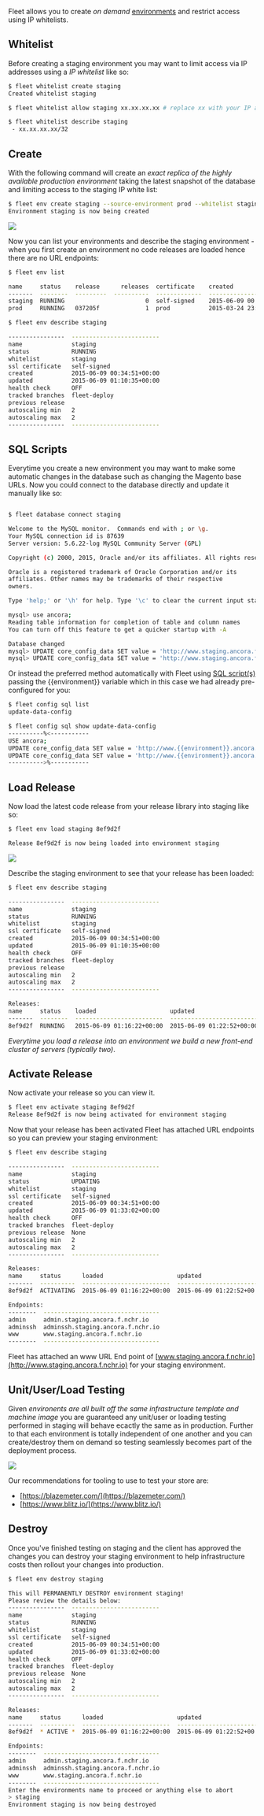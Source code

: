 Fleet allows you to create *on demand* [environments](/how-to/manage-environments/) and restrict access using IP whitelists.

## Whitelist

Before creating a staging environment you may want to limit access via IP addresses using a *IP whitelist* like so:

```bash
$ fleet whitelist create staging
Created whitelist staging

$ fleet whitelist allow staging xx.xx.xx.xx # replace xx with your IP address

$ fleet whitelist describe staging
 - xx.xx.xx.xx/32
```

## Create

With the following command will create an *exact replica of the highly available production environment* taking the latest snapshot of the database and limiting access to the staging IP white list:

```bash
$ fleet env create staging --source-environment prod --whitelist staging
Environment staging is now being created
```

![](/tutorial/fleet-new-env.png)

Now you can list your environments and describe the staging environment - when you first create an environment no code releases are loaded  hence there are no URL endpoints:

```bash
$ fleet env list

name     status    release      releases  certificate    created                    updated
-------  --------  ---------  ----------  -------------  -------------------------  -------------------------
staging  RUNNING                       0  self-signed    2015-06-09 00:34:51+00:00  2015-06-09 00:35:27+00:00
prod     RUNNING   037205f             1  prod           2015-03-24 23:06:21+00:00  2015-06-03 05:35:30+00:00

$ fleet env describe staging

----------------  -------------------------
name              staging
status            RUNNING
whitelist         staging
ssl certificate   self-signed
created           2015-06-09 00:34:51+00:00
updated           2015-06-09 01:10:35+00:00
health check      OFF
tracked branches  fleet-deploy
previous release
autoscaling min   2
autoscaling max   2
----------------  -------------------------

```

## SQL Scripts

Everytime you create a new environment you may want to make some automatic changes in the database such as changing the Magento base URLs. Now you could connect to the database directly and update it manually like so:
```bash

$ fleet database connect staging

Welcome to the MySQL monitor.  Commands end with ; or \g.
Your MySQL connection id is 87639
Server version: 5.6.22-log MySQL Community Server (GPL)

Copyright (c) 2000, 2015, Oracle and/or its affiliates. All rights reserved.

Oracle is a registered trademark of Oracle Corporation and/or its
affiliates. Other names may be trademarks of their respective
owners.

Type 'help;' or '\h' for help. Type '\c' to clear the current input statement.

mysql> use ancora;
Reading table information for completion of table and column names
You can turn off this feature to get a quicker startup with -A

Database changed
mysql> UPDATE core_config_data SET value = 'http://www.staging.ancora.f.nchr.io/' WHERE config_id = 10;
mysql> UPDATE core_config_data SET value = 'http://www.staging.ancora.f.nchr.io/' WHERE config_id = 11;

```

Or instead the preferred method automatically with Fleet using [SQL script(s)](/how-to/manage-sql-scripts/) passing the {{environment}} variable which in this case we had already pre-configured for you:

```bash
$ fleet config sql list
update-data-config

$ fleet config sql show update-data-config
----------%<-----------
USE ancora;
UPDATE core_config_data SET value = 'http://www.{{environment}}.ancora.f.nchr.io/' WHERE config_id = 10;
UPDATE core_config_data SET value = 'http://www.{{environment}}.ancora.f.nchr.io/' WHERE config_id = 11;
---------->%-----------
```

## Load Release

Now load the latest code release from your release library into staging like so:

```bash
$ fleet env load staging 8ef9d2f

Release 8ef9d2f is now being loaded into environment staging
```

![](/tutorial/fleet-load-release.png)

Describe the staging environment to see that your release has been loaded:

```bash
$ fleet env describe staging

----------------  -------------------------
name              staging
status            RUNNING
whitelist         staging
ssl certificate   self-signed
created           2015-06-09 00:34:51+00:00
updated           2015-06-09 01:10:35+00:00
health check      OFF
tracked branches  fleet-deploy
previous release
autoscaling min   2
autoscaling max   2
----------------  -------------------------

Releases:
name     status    loaded                     updated                      frontends
-------  --------  -------------------------  -------------------------  -----------
8ef9d2f  RUNNING   2015-06-09 01:16:22+00:00  2015-06-09 01:22:52+00:00            2
```
*Everytime you load a release into an environment we build a new front-end cluster of servers (typically two)*.

## Activate Release

Now activate your release so you can view it.

```bash
$ fleet env activate staging 8ef9d2f
Release 8ef9d2f is now being activated for environment staging
```

Now that your release has been activated Fleet has attached URL endpoints so you can preview your staging environment:

```bash
$ fleet env describe staging

----------------  -------------------------
name              staging
status            UPDATING
whitelist         staging
ssl certificate   self-signed
created           2015-06-09 00:34:51+00:00
updated           2015-06-09 01:33:02+00:00
health check      OFF
tracked branches  fleet-deploy
previous release  None
autoscaling min   2
autoscaling max   2
----------------  -------------------------

Releases:
name     status      loaded                     updated                      frontends
-------  ----------  -------------------------  -------------------------  -----------
8ef9d2f  ACTIVATING  2015-06-09 01:16:22+00:00  2015-06-09 01:22:52+00:00            2

Endpoints:
--------  ---------------------------------
admin     admin.staging.ancora.f.nchr.io
adminssh  adminssh.staging.ancora.f.nchr.io
www       www.staging.ancora.f.nchr.io
--------  ---------------------------------
```
Fleet has attached an www URL End point of [www.staging.ancora.f.nchr.io](http://www.staging.ancora.f.nchr.io) for your staging environment.

## Unit/User/Load Testing

Given *environents are all built off the same infrastructure template and machine image* you are guaranteed any unit/user or loading testing performed in staging will behave ecactly the same as in
production. Further to that each environment is totally independent of one another and you can create/destroy them on demand so testing seamlessly becomes part of the deployment process.

![](/tutorial/fleet-summary.png)

Our recommendations for tooling to use to test your store are: 

 * [https://blazemeter.com/](https://blazemeter.com/)
 * [https://www.blitz.io/](https://www.blitz.io/)

## Destroy

Once you've finished testing on staging and the client has approved the changes you can destroy your staging environment to help infrastructure costs then rollout your changes into production.

```bash
$ fleet env destroy staging

This will PERMANENTLY DESTROY environment staging!
Please review the details below:
----------------  -------------------------
name              staging
status            RUNNING
whitelist         staging
ssl certificate   self-signed
created           2015-06-09 00:34:51+00:00
updated           2015-06-09 01:33:02+00:00
health check      OFF
tracked branches  fleet-deploy
previous release  None
autoscaling min   2
autoscaling max   2
----------------  -------------------------

Releases:
name     status      loaded                     updated                      frontends
-------  ----------  -------------------------  -------------------------  -----------
8ef9d2f  * ACTIVE *  2015-06-09 01:16:22+00:00  2015-06-09 01:22:52+00:00            2

Endpoints:
--------  ---------------------------------
admin     admin.staging.ancora.f.nchr.io
adminssh  adminssh.staging.ancora.f.nchr.io
www       www.staging.ancora.f.nchr.io
--------  ---------------------------------
Enter the environments name to proceed or anything else to abort
> staging
Environment staging is now being destroyed
```
